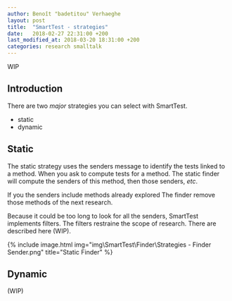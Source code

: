 ```yaml
---
author: Benoît "badetitou" Verhaeghe
layout: post
title:  "SmartTest - strategies"
date:   2018-02-27 22:31:00 +200
last_modified_at: 2018-03-20 18:31:00 +200
categories: research smalltalk
---
```


WIP

## Introduction

There are two *major* strategies you can select with SmartTest.

- static
- dynamic

## Static

The static strategy uses the senders message to identify the tests linked to a method.
When you ask to compute tests for a method.
The static finder will compute the senders of this method, then those senders, *etc*.

If you the senders include methods already explored
The finder remove those methods of the next research.

Because it could be too long to look for all the senders,
  SmartTest implements filters.
The filters restraine the scope of research.
There are described here (WIP).

{% include image.html
            img="img\SmartTest\Finder\Strategies - Finder Sender.png"
            title="Static Finder"
%}

## Dynamic

(WIP)
